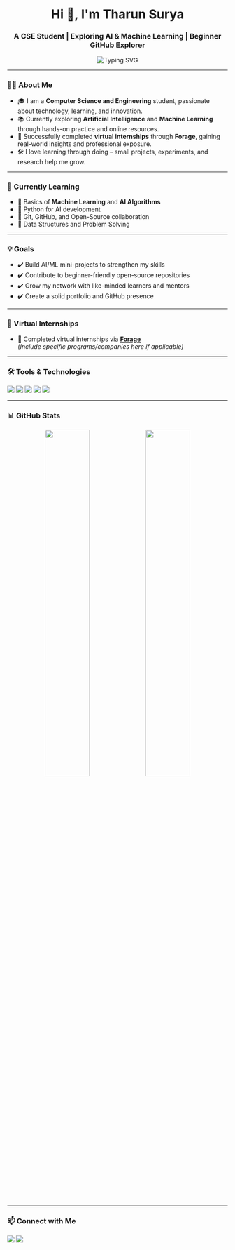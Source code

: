 <!-- Profile README for Tharun Surya -->

<h1 align="center">Hi 👋, I'm Tharun Surya</h1>
<h3 align="center">A CSE Student | Exploring AI & Machine Learning | Beginner GitHub Explorer</h3>

<p align="center">
  <img src="https://readme-typing-svg.herokuapp.com?font=Fira+Code&duration=4000&pause=1000&color=3FB950&width=435&lines=Learning+Artificial+Intelligence+%F0%9F%A4%96;Exploring+Machine+Learning+%F0%9F%94%8E;Virtual+Internship+Completed+%E2%9C%85;Building+Projects+and+Skills+%F0%9F%92%BB" alt="Typing SVG" />
</p>

---

### 👨‍💻 About Me

- 🎓 I am a **Computer Science and Engineering** student, passionate about technology, learning, and innovation.
- 📚 Currently exploring **Artificial Intelligence** and **Machine Learning** through hands-on practice and online resources.
- 💼 Successfully completed **virtual internships** through **Forage**, gaining real-world insights and professional exposure.
- 🛠️ I love learning through doing – small projects, experiments, and research help me grow.

---

### 🌱 Currently Learning

- 📌 Basics of **Machine Learning** and **AI Algorithms**
- 📌 Python for AI development
- 📌 Git, GitHub, and Open-Source collaboration
- 📌 Data Structures and Problem Solving

---

### 💡 Goals

- ✔️ Build AI/ML mini-projects to strengthen my skills
- ✔️ Contribute to beginner-friendly open-source repositories
- ✔️ Grow my network with like-minded learners and mentors
- ✔️ Create a solid portfolio and GitHub presence

---

### 📌 Virtual Internships

- 💼 Completed virtual internships via **[Forage](https://www.theforage.com/)**  
  *(Include specific programs/companies here if applicable)*

---

### 🛠️ Tools & Technologies

<p>
  <img src="https://img.shields.io/badge/Python-3776AB?style=for-the-badge&logo=python&logoColor=white" />
  <img src="https://img.shields.io/badge/Machine%20Learning-FF6F00?style=for-the-badge&logo=TensorFlow&logoColor=white" />
  <img src="https://img.shields.io/badge/Git-F05032?style=for-the-badge&logo=git&logoColor=white" />
  <img src="https://img.shields.io/badge/GitHub-181717?style=for-the-badge&logo=github&logoColor=white" />
  <img src="https://img.shields.io/badge/Forage-004080?style=for-the-badge&logo=data:image/svg+xml;base64,...&logoColor=white" />
</p>

---

### 📊 GitHub Stats

<p align="center">
  <img src="https://github-readme-stats.vercel.app/api?username=tharunsurya&show_icons=true&theme=radical" width="45%" />
  <img src="https://github-readme-streak-stats.herokuapp.com?user=tharunsurya&theme=radical&date_format=M%20j%5B%2C%20Y%5D" width="45%" />
</p>

---

### 📫 Connect with Me

<p>
  <a href="mailto:your-email@example.com"><img src="https://img.shields.io/badge/Email-%23D14836?style=for-the-badge&logo=gmail&logoColor=white"/></a>
  <a href="https://www.linkedin.com/in/your-linkedin"><img src="https://img.shields.io/badge/LinkedIn-%230077B5?style=for-the-badge&logo=linkedin&logoColor=white"/></a>

